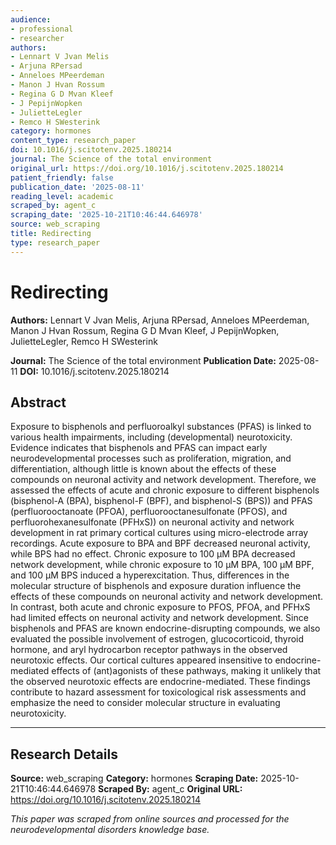 ```yaml
---
audience:
- professional
- researcher
authors:
- Lennart V Jvan Melis
- Arjuna RPersad
- Anneloes MPeerdeman
- Manon J Hvan Rossum
- Regina G D Mvan Kleef
- J PepijnWopken
- JulietteLegler
- Remco H SWesterink
category: hormones
content_type: research_paper
doi: 10.1016/j.scitotenv.2025.180214
journal: The Science of the total environment
original_url: https://doi.org/10.1016/j.scitotenv.2025.180214
patient_friendly: false
publication_date: '2025-08-11'
reading_level: academic
scraped_by: agent_c
scraping_date: '2025-10-21T10:46:44.646978'
source: web_scraping
title: Redirecting
type: research_paper
---
```

# Redirecting

**Authors:** Lennart V Jvan Melis, Arjuna RPersad, Anneloes MPeerdeman, Manon J Hvan Rossum, Regina G D Mvan Kleef, J PepijnWopken, JulietteLegler, Remco H SWesterink

**Journal:** The Science of the total environment
**Publication Date:** 2025-08-11
**DOI:** 10.1016/j.scitotenv.2025.180214

## Abstract

Exposure to bisphenols and perfluoroalkyl substances (PFAS) is linked to various health impairments, including (developmental) neurotoxicity. Evidence indicates that bisphenols and PFAS can impact early neurodevelopmental processes such as proliferation, migration, and differentiation, although little is known about the effects of these compounds on neuronal activity and network development. Therefore, we assessed the effects of acute and chronic exposure to different bisphenols (bisphenol-A (BPA), bisphenol-F (BPF), and bisphenol-S (BPS)) and PFAS (perfluorooctanoate (PFOA), perfluorooctanesulfonate (PFOS), and perfluorohexanesulfonate (PFHxS)) on neuronal activity and network development in rat primary cortical cultures using micro-electrode array recordings. Acute exposure to BPA and BPF decreased neuronal activity, while BPS had no effect. Chronic exposure to 100 μM BPA decreased network development, while chronic exposure to 10 μM BPA, 100 μM BPF, and 100 μM BPS induced a hyperexcitation. Thus, differences in the molecular structure of bisphenols and exposure duration influence the effects of these compounds on neuronal activity and network development. In contrast, both acute and chronic exposure to PFOS, PFOA, and PFHxS had limited effects on neuronal activity and network development. Since bisphenols and PFAS are known endocrine-disrupting compounds, we also evaluated the possible involvement of estrogen, glucocorticoid, thyroid hormone, and aryl hydrocarbon receptor pathways in the observed neurotoxic effects. Our cortical cultures appeared insensitive to endocrine-mediated effects of (ant)agonists of these pathways, making it unlikely that the observed neurotoxic effects are endocrine-mediated. These findings contribute to hazard assessment for toxicological risk assessments and emphasize the need to consider molecular structure in evaluating neurotoxicity.

---

## Research Details

**Source:** web_scraping
**Category:** hormones
**Scraping Date:** 2025-10-21T10:46:44.646978
**Scraped By:** agent_c
**Original URL:** https://doi.org/10.1016/j.scitotenv.2025.180214

*This paper was scraped from online sources and processed for the neurodevelopmental disorders knowledge base.*